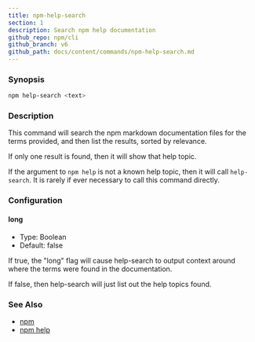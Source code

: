 ```yaml
---
title: npm-help-search
section: 1
description: Search npm help documentation
github_repo: npm/cli
github_branch: v6
github_path: docs/content/commands/npm-help-search.md
---
```


### Synopsis

```bash
npm help-search <text>
```

### Description

This command will search the npm markdown documentation files for the
terms provided, and then list the results, sorted by relevance.

If only one result is found, then it will show that help topic.

If the argument to `npm help` is not a known help topic, then it will
call `help-search`.  It is rarely if ever necessary to call this
command directly.

### Configuration

#### long

* Type: Boolean
* Default: false

If true, the "long" flag will cause help-search to output context around
where the terms were found in the documentation.

If false, then help-search will just list out the help topics found.

### See Also

* [npm](/cli/v6/commands/npm)
* [npm help](/cli/v6/commands/npm-help)
